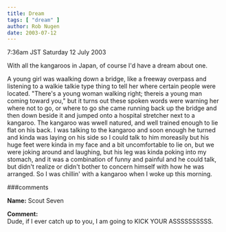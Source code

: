 ```yaml
---
title: Dream
tags: [ "dream" ]
author: Rob Nugen
date: 2003-07-12
---
```


<p class=date>7:36am JST Saturday 12 July 2003</p>

<p>With all the kangaroos in Japan, of course I'd have a dream about
one.</p>

<p class=dream>A young girl was waalking down a bridge, like a freeway
overpass and listening to a walkie talkie type thing to tell her where
certain people were located.  "There's a young woman walking right;
thereis a young man coming toward you," but it turns out these spoken
words were warning her where not to go, or where to go she came
running back up the bridge and then down beside it and jumped onto a
hospital stretcher next to a kangaroo.  The kangaroo was wwell
natured, and well trained enough to lie flat on his back.  I was
talking to the kangaroo and soon enough he turned and kinda was laying
on his side so I could talk to him moreasily but his huge feet were
kinda in my face and a bit uncomfortable to lie on, but we were joking
around and laughing, but his leg was kinda poking into my stomach, and
it was a combination of funny and painful and he could talk, but
didn't realize or didn't bother to concern himself with how he was
arranged.  So I was chillin' with a kangaroo when I woke up this
morning.</p>

###comments

<p><b>Name:</b> Scout Seven

<p><b>Comment:</b>
<br>Dude, if I ever catch up to you, I am going to KICK YOUR ASSSSSSSSSS.

